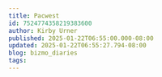 ```yaml
---
title: Pacwest
id: 7524774358219383600
author: Kirby Urner
published: 2025-01-22T06:55:00.000-08:00
updated: 2025-01-22T06:55:27.794-08:00
blog: bizmo_diaries
tags: 
---
```


[](https://blogger.googleusercontent.com/img/b/R29vZ2xl/AVvXsEj2q5CBsjOxPg_0sLZoYpoUs1eBlZrxaEfP2O1o66yTHK1BNYyqz257HeMiklvv3gyXBpc0a9MKE5aMj2kfSbt39OqE7BDHJ-HCgFf_t1Fzbw3mvPA3Aj-5vgaeDjNQT7V9AtIHlckDJkinfyRvUQjKCffupV5UT9wX1NyDR0I9PTB1v6QcG21S/s1024/pacwest.png)